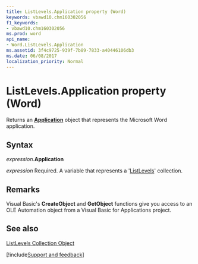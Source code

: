 ```yaml
---
title: ListLevels.Application property (Word)
keywords: vbawd10.chm160302056
f1_keywords:
- vbawd10.chm160302056
ms.prod: word
api_name:
- Word.ListLevels.Application
ms.assetid: 3f4c9725-939f-7b89-7833-a40446106db3
ms.date: 06/08/2017
localization_priority: Normal
---
```



# ListLevels.Application property (Word)

Returns an  **[Application](Word.Application.md)** object that represents the Microsoft Word application.


## Syntax

_expression_.**Application**

_expression_ Required. A variable that represents a '[ListLevels](Word.listlevels.md)' collection.


## Remarks

Visual Basic's  **CreateObject** and **GetObject** functions give you access to an OLE Automation object from a Visual Basic for Applications project.


## See also


[ListLevels Collection Object](Word.listlevels.md)

[!include[Support and feedback](~/includes/feedback-boilerplate.md)]